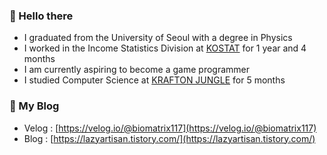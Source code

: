 ### 👋 Hello there 

* I graduated from the University of Seoul with a degree in Physics
* I worked in the Income Statistics Division at [KOSTAT](https://kostat.go.kr/anse/) for 1 year and 4 months
* I am currently aspiring to become a game programmer
* I studied Computer Science at [KRAFTON JUNGLE](https://jungle.krafton.com/) for 5 months

### 🌱 My Blog

* Velog : [https://velog.io/@biomatrix117](https://velog.io/@biomatrix117)
* Blog : [https://lazyartisan.tistory.com/](https://lazyartisan.tistory.com/)


